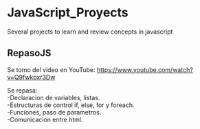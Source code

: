 # JavaScript_Proyects
Several projects to learn and review concepts in javascript

## RepasoJS

Se tomo del video en YouTube:
https://www.youtube.com/watch?v=Q9fwkpxr3Dw

Se repasa:  
-Declaracion de variables, listas.  
-Estructuras de control if, else, for y foreach.  
-Funciones, paso de parametros.  
-Comunicacion entre html.  
